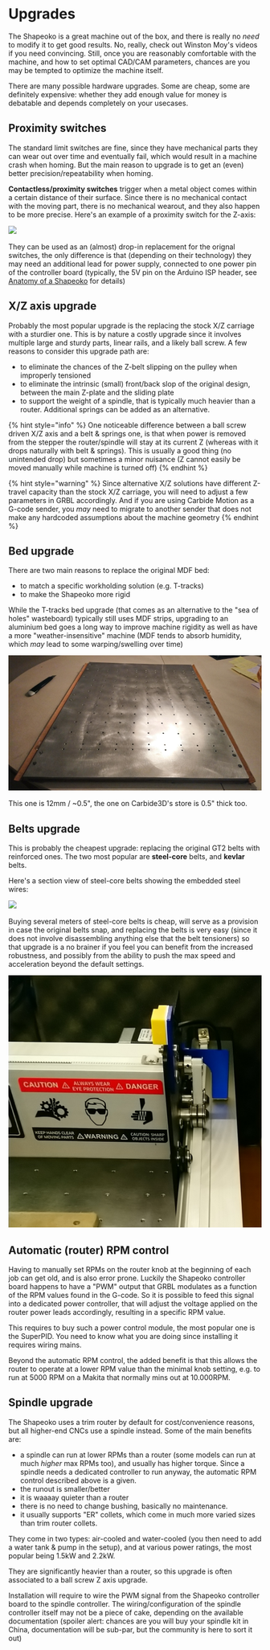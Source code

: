 # Upgrades

The Shapeoko is a great machine out of the box, and there is really no _need_ to modify it to get good results. No, really, check out Winston Moy's videos if you need convincing. Still, once you are reasonably comfortable with the machine, and how to set optimal CAD/CAM parameters, chances are you may be tempted to optimize the machine itself. 

There are many possible hardware upgrades. Some are cheap, some are definitely expensive: whether they add enough value for money is debatable and depends completely on your usecases.

## Proximity switches

The standard limit switches are fine, since they have mechanical parts they can wear out over time and eventually fail, which would result in a machine crash when homing. But the main reason to upgrade is to get an \(even\) better precision/repeatability when homing. 

**Contactless/proximity switches** trigger when a metal object comes within a certain distance of their surface. Since there is no mechanical contact with the moving part, there is no mechanical wearout, and they also happen to be more precise. Here's an example of a proximity switch for the Z-axis:

![](.gitbook/assets/upgrades_proximity_switch.png)

They can be used as an \(almost\) drop-in replacement for the orignal switches, the only difference is that \(depending on their technology\) they may need an additional lead for power supply, connected to one power pin of the controller board \(typically, the 5V pin on the Arduino ISP header, see [Anatomy of a Shapeoko](anatomy-of-a-shapeoko.md#controller-board) for details\)

## X/Z axis upgrade

Probably the most popular upgrade is the replacing the stock X/Z carriage with a sturdier one. This is by nature a costly upgrade since it involves multiple large and sturdy parts, linear rails, and a likely ball screw. A few reasons to consider this upgrade path are:

* to eliminate the chances of the Z-belt slipping on the pulley when improperly tensioned
* to eliminate the intrinsic \(small\) front/back slop of the original design, between the main Z-plate and the sliding plate
* to support the weight of a spindle, that is typically much heavier than a router. Additional springs can be added as an alternative.

{% hint style="info" %}
One noticeable difference between a ball screw driven X/Z axis and a belt & springs one, is that when power is removed from the stepper the router/spindle will stay at its current Z \(whereas with it drops naturally with belt & springs\). This is usually a good thing \(no unintended drop\) but sometimes a minor nuisance \(Z cannot easily be moved manually while machine is turned off\) 
{% endhint %}

{% hint style="warning" %}
Since alternative X/Z solutions have different Z-travel capacity than the stock X/Z carriage, you will need to adjust a few parameters in GRBL accordingly. And if you are using Carbide Motion as a G-code sender, you _may_ need to migrate to another sender that does not make any hardcoded assumptions about the machine geometry
{% endhint %}

## Bed upgrade

There are two main reasons to replace the original MDF bed:

* to match a specific workholding solution \(e.g. T-tracks\)
* to make the Shapeoko more rigid

While the T-tracks bed upgrade \(that comes as an alternative to the "sea of holes" wasteboard\) typically still uses MDF strips, upgrading to an aluminium bed goes a long way to improve machine rigidity as well as have a more "weather-insensitive" machine \(MDF tends to absorb humidity, which _may_ lead to some warping/swelling over time\)

![](.gitbook/assets/upgrades_aluminum_bed.png)

This one is 12mm / ~0.5", the one on Carbide3D's store is 0.5" thick too.

## Belts upgrade

This is probably the cheapest upgrade: replacing the original GT2 belts with reinforced ones. The two most popular are **steel-core** belts, and **kevlar** belts.

Here's a section view of steel-core belts showing the embedded steel wires:

![](.gitbook/assets/upgrades_steel_core_belt.png)

Buying several meters of steel-core belts is cheap, will serve as a provision in case the original belts snap, and replacing the belts is very easy \(since it does not involve disassembling anything else that the belt tensioners\) so that upgrade is a no brainer if you feel you can benefit from the increased robustness, and possibly from the ability to push the max speed and acceleration beyond the default settings.

![](.gitbook/assets/upgrades_steel_core_belt_mounted.png)

## Automatic \(router\) RPM control

Having to manually set RPMs on the router knob at the beginning of each job can get old, and is also error prone. Luckily the Shapeoko controller board happens to have a "PWM" output that GRBL modulates as a function of the RPM values found in the G-code. So it is possible to feed this signal into a dedicated power controller, that will adjust the voltage applied on the router power leads accordingly, resulting in a specific RPM value.

This requires to buy such a power control module, the most popular one is the SuperPID. You need to know what you are doing since installing it requires wiring mains. 

Beyond the automatic RPM control, the added benefit is that this allows the router to operate at a lower RPM value than the minimal knob setting, e.g. to run at 5000 RPM on a Makita that normally mins out at 10.000RPM. 

## Spindle upgrade

The Shapeoko uses a trim router by default for cost/convenience reasons, but all higher-end CNCs use a spindle instead. Some of the main benefits are:

* a spindle can run at lower RPMs than a router \(some models can run at much _higher_ max RPMs too\), and usually has higher torque. Since a spindle needs a dedicated controller to run anyway, the automatic RPM control described above is a given.
* the runout is smaller/better
* it is waaaay quieter than a router
* there is no need to change bushing, basically no maintenance.
* it usually supports "ER" collets, which come in much more varied sizes than trim router collets.

They come in two types: air-cooled and water-cooled \(you then need to add a water tank & pump in the setup\), and at various power ratings, the most popular being 1.5kW and 2.2kW.

They are significantly heavier than a router, so this upgrade is often associated to a ball screw Z axis upgrade. 

Installation will require to wire the PWM signal from the Shapeoko controller board to the spindle controller. The wiring/configuration of the spindle controller itself may not be a piece of cake, depending on the available documentation \(spoiler alert: chances are you will buy your spindle kit in China, documentation will be sub-par, but the community is here to sort it out\)



